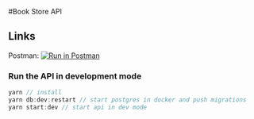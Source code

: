 #Book Store API

## Links
Postman:
[![Run in Postman](https://run.pstmn.io/button.svg)](https://god.postman.co/run-collection/1d3f80fdd53669334a2d?action=collection%2Fimport)

### Run the API in development mode
```javascript
yarn // install
yarn db:dev:restart // start postgres in docker and push migrations
yarn start:dev // start api in dev mode
```
